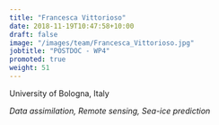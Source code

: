 ```yaml
---
title: "Francesca Vittorioso"
date: 2018-11-19T10:47:58+10:00
draft: false
image: "/images/team/Francesca_Vittorioso.jpg"
jobtitle: "POSTDOC - WP4"
promoted: true
weight: 51
---
```



University of Bologna, Italy

*Data assimilation, Remote sensing, Sea-ice prediction*
